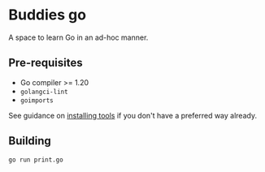 Buddies go
==========

A space to learn Go in an ad-hoc manner.

Pre-requisites
--------------

-   Go compiler \>= 1.20
-   `golangci-lint`
-   `goimports`

See guidance on [installing tools](./doc/installing-tools.md) if you
don't have a preferred way already.

Building
--------

    go run print.go

